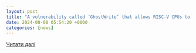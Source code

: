 ```yaml
---
layout: post
title: "A vulnerability called ’GhostWrite’ that allows RISC-V CPUs to freely manipulate memory contents has been discovered, and countermeasures to this vulnerability significantly reduce CPU performance - GIGAZINE"
date: 2024-08-08 05:54:20 +0000
categories: [news]
---
```


[Читати далі](https://gigazine.net/gsc_news/en/20240808-risc-v-ghost-write-attack/)
